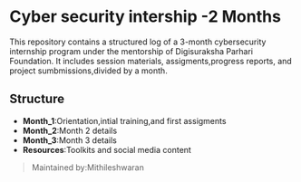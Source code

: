 # Cyber security intership -2 Months

This repository contains a structured log of a 3-month cybersecurity internship program 
under the mentorship of Digisuraksha Parhari Foundation. It includes session materials,
assigments,progress reports, and project sumbmissions,divided by a month.

## Structure

- **Month_1**:Orientation,intial training,and first assigments
- **Month_2**:Month 2 details
- **Month_3**:Month 3 details
- **Resources**:Toolkits and social media content

>Maintained by:Mithileshwaran

